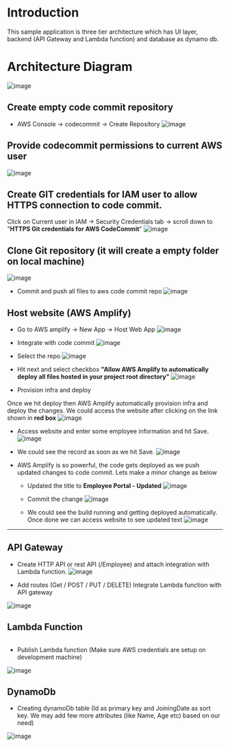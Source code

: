 # Introduction
This sample application is three tier architecture which has UI layer, backend (API Gateway and Lambda function) and database as dynamo db. 

# Architecture Diagram
![image](https://github.com/vikas4338/cloud-stuff/assets/13362154/4f2f3421-c29f-4ed8-a3d7-a52d3f8cccde)

## Create empty code commit repository
- AWS Console -> codecommit -> Create Repository
![image](https://github.com/vikas4338/cloud-stuff/assets/13362154/068cef70-818e-4fd0-9284-47b7ceb7cf3a)

## Provide codecommit permissions to current AWS user
![image](https://github.com/vikas4338/cloud-stuff/assets/13362154/3aa56040-ef20-46bf-8a27-01f43499dbbc)

## Create GIT credentials for IAM user to allow HTTPS connection to code commit.
Click on Current user in IAM -> Security Credentials tab -> scroll down to "**HTTPS Git credentials for AWS CodeCommit**" 
![image](https://github.com/vikas4338/cloud-stuff/assets/13362154/b5fb7aa5-9ac4-471e-bf93-7f227ceb5de2)

## Clone Git repository (it will create a empty folder on local machine) 
![image](https://github.com/vikas4338/cloud-stuff/assets/13362154/4edd4d3f-cd67-48bf-be8e-e9808e41ba57)

- Commit and push all files to aws code commit repo
![image](https://github.com/vikas4338/cloud-stuff/assets/13362154/60e5e91a-6743-4b90-8d28-dd363385fb8c)

## Host website (AWS Amplify)
- Go to AWS amplify -> New App -> Host Web App
![image](https://github.com/vikas4338/cloud-stuff/assets/13362154/b6c829d5-489a-4b33-bad3-ea1efa14dcbc)

- Integrate with code commit
  ![image](https://github.com/vikas4338/cloud-stuff/assets/13362154/8916d45c-e200-491f-8a8f-14c348358e7b)

- Select the repo
  ![image](https://github.com/vikas4338/cloud-stuff/assets/13362154/c3ebe35d-8359-49b2-9cb6-b877da81d19f)

- Hit next and select checkbox **"Allow AWS Amplify to automatically deploy all files hosted in your project root directory"**
  ![image](https://github.com/vikas4338/cloud-stuff/assets/13362154/d9fcaa0d-c49a-48c1-8e2e-abb7c7375dc9)

- Provision infra and deploy

Once we hit deploy then AWS Amplify automatically provision infra and deploy the changes. We could access the website after clicking on the link shown in **red box**
![image](https://github.com/vikas4338/cloud-stuff/assets/13362154/9d9ca049-2b55-4b1a-9aff-2d98748c9d3d)

- Access website and enter some employee information and hit Save.
  ![image](https://github.com/vikas4338/cloud-stuff/assets/13362154/4a0bbc8d-c1cb-479a-8fd1-b1690b5d1c5b)

- We could see the record as soon as we hit Save.
  ![image](https://github.com/vikas4338/cloud-stuff/assets/13362154/250e2cbb-ba08-49fd-aca8-61cb76ecb90c)

- AWS Amplify is so powerful, the code gets deployed as we push updated changes to code commit. Lets make a minor change as below

  - Updated the title to **Employee Portal - Updated**
  ![image](https://github.com/vikas4338/cloud-stuff/assets/13362154/8e1e84d5-7bb9-4f85-a5f2-e4420f5df31b)


  - Commit the change
  ![image](https://github.com/vikas4338/cloud-stuff/assets/13362154/47beb2b9-d6b5-4294-8f80-fa334ffd0240)

  - We could see the build running and getting deployed automatically. Once done we can access website to see updated text
  ![image](https://github.com/vikas4338/cloud-stuff/assets/13362154/b8419cc8-d1dc-4cf7-9c2d-a0c75f7bfe38)

************************************************

## API Gateway
- Create HTTP API or rest API (/Employee) and attach integration with Lambda function. 
![image](https://github.com/vikas4338/cloud-stuff/assets/13362154/8312df20-ffff-4b9f-8486-83d7506d2069)

- Add routes (Get / POST / PUT / DELETE) Integrate Lambda function with API gateway

![image](https://github.com/vikas4338/cloud-stuff/assets/13362154/29da0ce5-4396-4949-875a-33df8eab052e)

## Lambda Function

```csharp
```

- Publish Lambda function (Make sure AWS credentials are setup on development machine)

![image](https://github.com/vikas4338/cloud-stuff/assets/13362154/786516cf-3ee4-424d-b717-93bd96bc82fe)


## DynamoDb

- Creating dynamoDb table (Id as primary key and JoiningDate as sort key. We may add few more attributes (like Name, Age etc) based on our need)

![image](https://github.com/vikas4338/cloud-stuff/assets/13362154/13f32d6f-95b5-4903-8f45-14373e859e38)


